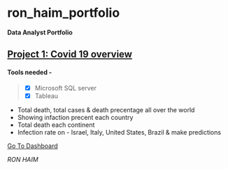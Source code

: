 # ron_haim_portfolio
**Data Analyst Portfolio**

## [Project 1: Covid 19 overview](https://ronhaim.github.io/ron_haim_portfolio/)

#### Tools needed - 
>  - [x] Microsoft SQL server
>  - [x] Tableau

* Total death, total cases & death precentage all over the world
* Showing infaction precent each country
* Total death each continent
* Infection rate on - Israel, Italy, United States, Brazil & make predictions 

[Go To Dashboard](https://public.tableau.com/app/profile/ron.haim8598/viz/covid19-new_16307676074550/Dashboard1?publish=yes)

*RON HAIM*

